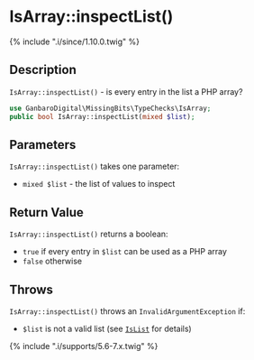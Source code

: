 # IsArray::inspectList()

{% include ".i/since/1.10.0.twig" %}

## Description

`IsArray::inspectList()` - is every entry in the list a PHP array?

```php
use GanbaroDigital\MissingBits\TypeChecks\IsArray;
public bool IsArray::inspectList(mixed $list);
```

## Parameters

`IsArray::inspectList()` takes one parameter:

* `mixed $list` - the list of values to inspect

## Return Value

`IsArray::inspectList()` returns a boolean:

* `true` if every entry in `$list` can be used as a PHP array
* `false` otherwise

## Throws

`IsArray::inspectList()` throws an `InvalidArgumentException` if:

* `$list` is not a valid list (see [`IsList`](IsList.class.html) for details)

{% include ".i/supports/5.6-7.x.twig" %}
